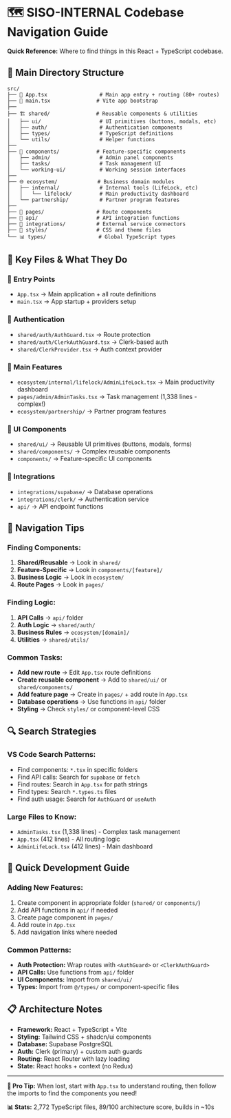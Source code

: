 # 🗺️ SISO-INTERNAL Codebase Navigation Guide

**Quick Reference:** Where to find things in this React + TypeScript codebase.

## 📁 **Main Directory Structure**

```
src/
├── 🎯 App.tsx                 # Main app entry + routing (80+ routes)
├── 🔧 main.tsx               # Vite app bootstrap
├── 
├── 🏗️ shared/               # Reusable components & utilities
│   ├── ui/                   # UI primitives (buttons, modals, etc)
│   ├── auth/                 # Authentication components
│   ├── types/                # TypeScript definitions
│   └── utils/                # Helper functions
├── 
├── 🎨 components/            # Feature-specific components
│   ├── admin/                # Admin panel components
│   ├── tasks/                # Task management UI
│   └── working-ui/           # Working session interfaces
├── 
├── 🌐 ecosystem/             # Business domain modules
│   ├── internal/             # Internal tools (LifeLock, etc)
│   │   └── lifelock/         # Main productivity dashboard
│   └── partnership/          # Partner program features
├── 
├── 📄 pages/                 # Route components
├── 🔌 api/                   # API integration functions  
├── 🔗 integrations/          # External service connectors
├── 🎨 styles/                # CSS and theme files
└── 📊 types/                 # Global TypeScript types
```

## 🎯 **Key Files & What They Do**

### **🚪 Entry Points**
- `App.tsx` → Main application + all route definitions
- `main.tsx` → App startup + providers setup

### **🔐 Authentication**
- `shared/auth/AuthGuard.tsx` → Route protection
- `shared/auth/ClerkAuthGuard.tsx` → Clerk-based auth
- `shared/ClerkProvider.tsx` → Auth context provider

### **💼 Main Features**
- `ecosystem/internal/lifelock/AdminLifeLock.tsx` → Main productivity dashboard
- `pages/admin/AdminTasks.tsx` → Task management (1,338 lines - complex!)
- `ecosystem/partnership/` → Partner program features

### **🎨 UI Components**
- `shared/ui/` → Reusable UI primitives (buttons, modals, forms)
- `shared/components/` → Complex reusable components
- `components/` → Feature-specific UI components

### **🔌 Integrations**  
- `integrations/supabase/` → Database operations
- `integrations/clerk/` → Authentication service
- `api/` → API endpoint functions

## 🧭 **Navigation Tips**

### **Finding Components:**
1. **Shared/Reusable** → Look in `shared/`
2. **Feature-Specific** → Look in `components/[feature]/`
3. **Business Logic** → Look in `ecosystem/`
4. **Route Pages** → Look in `pages/`

### **Finding Logic:**
1. **API Calls** → `api/` folder
2. **Auth Logic** → `shared/auth/`
3. **Business Rules** → `ecosystem/[domain]/`
4. **Utilities** → `shared/utils/`

### **Common Tasks:**
- **Add new route** → Edit `App.tsx` route definitions
- **Create reusable component** → Add to `shared/ui/` or `shared/components/`
- **Add feature page** → Create in `pages/` + add route in `App.tsx`
- **Database operations** → Use functions in `api/` folder
- **Styling** → Check `styles/` or component-level CSS

## 🔍 **Search Strategies**

### **VS Code Search Patterns:**
- Find components: `*.tsx` in specific folders
- Find API calls: Search for `supabase` or `fetch`
- Find routes: Search in `App.tsx` for path strings
- Find types: Search `*.types.ts` files
- Find auth usage: Search for `AuthGuard` or `useAuth`

### **Large Files to Know:**
- `AdminTasks.tsx` (1,338 lines) - Complex task management
- `App.tsx` (412 lines) - All routing logic
- `AdminLifeLock.tsx` (412 lines) - Main dashboard

## 🎯 **Quick Development Guide**

### **Adding New Features:**
1. Create component in appropriate folder (`shared/` or `components/`)
2. Add API functions in `api/` if needed
3. Create page component in `pages/`
4. Add route in `App.tsx`
5. Add navigation links where needed

### **Common Patterns:**
- **Auth Protection:** Wrap routes with `<AuthGuard>` or `<ClerkAuthGuard>`
- **API Calls:** Use functions from `api/` folder
- **UI Components:** Import from `shared/ui/`
- **Types:** Import from `@/types/` or component-specific files

## 📋 **Architecture Notes**

- **Framework:** React + TypeScript + Vite
- **Styling:** Tailwind CSS + shadcn/ui components
- **Database:** Supabase PostgreSQL
- **Auth:** Clerk (primary) + custom auth guards
- **Routing:** React Router with lazy loading
- **State:** React hooks + context (no Redux)

---

**🎯 Pro Tip:** When lost, start with `App.tsx` to understand routing, then follow the imports to find the components you need!

**📊 Stats:** 2,772 TypeScript files, 89/100 architecture score, builds in ~10s